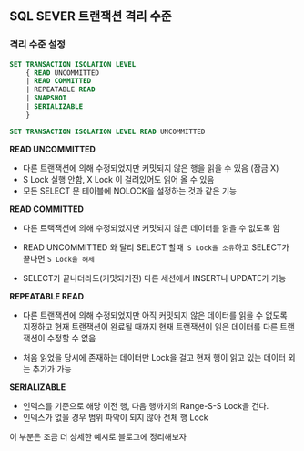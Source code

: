 ## SQL SEVER 트랜잭션 격리 수준



### 격리 수준 설정

```sql
SET TRANSACTION ISOLATION LEVEL
    { READ UNCOMMITTED
    | READ COMMITTED
    | REPEATABLE READ
    | SNAPSHOT
    | SERIALIZABLE
    }
```

```sql
SET TRANSACTION ISOLATION LEVEL READ UNCOMMITTED
```



**READ UNCOMMITTED**

- 다른 트랜잭션에 의해 수정되었지만 커밋되지 않은 행을 읽을 수 있음 (잠금 X)
- S Lock 실행 안함, X Lock 이 걸려있어도 읽어 올 수 있음
- 모든 SELECT 문 테이블에 NOLOCK을 설정하는 것과 같은 기능



**READ COMMITTED**

- 다른 트랙잭션에 의해 수정되었지만 커밋되지 않은 데이터를 읽을 수 없도록 함
- READ UNCOMMITTED 와 달리 SELECT 할때` S Lock을 소유`하고 SELECT가 끝나면 `S Lock을 해제`

- SELECT가 끝나더라도(커밋되기전) 다른 세션에서 INSERT나 UPDATE가 가능

  

**REPEATABLE READ**

- 다른 트랜잭션에 의해 수정되었지만 아직 커밋되지 않은 데이터를 읽을 수 없도록 지정하고 현재 트랜잭션이 완료될 때까지 현재 트랜잭션이 읽은 데이터를 다른 트랜잭션이 수정할 수 없음

- 처음 읽었을 당시에 존재하는 데이터만 Lock을 걸고 현재 행이 읽고 있는 데이터 외는 추가가 가능



**SERIALIZABLE**

- 인덱스를 기준으로 해당 이전 행, 다음 행까지의 Range-S-S Lock을 건다.
- 인덱스가 없을 경우 범위 파악이 되지 않아 전체 행 Lock



이 부분은 조금 더 상세한 예시로 블로그에 정리해보자
